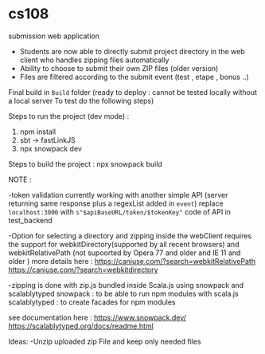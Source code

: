 # cs108


submission web application

+ Students are now able to directly submit project directory in the web client who handles zipping files automatically
+ Ability to choose to submit their own ZIP files (older version)
+ Files are filtered according to the submit event (test , etape , bonus ..)


Final build in `Build` folder (ready to deploy : cannot be tested locally without a local server To test do the following steps)



Steps to run the project (dev mode) :
 1. npm install 
 2. sbt -> fastLinkJS
 3. npx snowpack dev
 
Steps to build the project : 
  npx snowpack build
  
  
  NOTE : 
  
 -token validation currently working with another simple API (server returning same response plus a regexList added in `event`) 
 replace `localhost:3000` with `s"$apiBaseURL/token/$tokenKey"`
 code of API in test_backend
 
 -Option for selecting a directory and zipping inside the webClient requires the support for webkitDirectory(supported by all recent browsers) and webkitRelativePath
 (not supoorted by Opera 77 and older  and IE 11 and older )
 more details here : https://caniuse.com/?search=webkitRelativePath  
                     https://caniuse.com/?search=webkitdirectory
                     
 -zipping is done with zip.js bundled inside Scala.js using snowpack and scalablytyped 
 snowpack : to be able to run npm modules with scala.js
 scalablytyped : to create facades for npm modules
 
 see documentation here : https://www.snowpack.dev/
                          https://scalablytyped.org/docs/readme.html
                          
                          
 Ideas: 
 -Unzip uploaded zip File and keep only needed files
 
 
